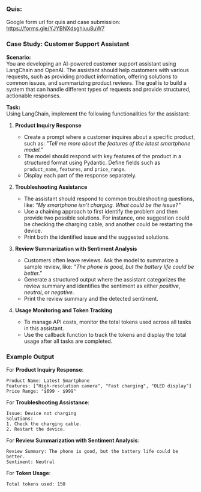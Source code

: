 ### Quis:
Google form url for quis and case submission: https://forms.gle/YJYBNXdsghiuu8uW7

### Case Study: Customer Support Assistant

**Scenario:**  
You are developing an AI-powered customer support assistant using LangChain and OpenAI. The assistant should help customers with various requests, such as providing product information, offering solutions to common issues, and summarizing product reviews. The goal is to build a system that can handle different types of requests and provide structured, actionable responses.

**Task:**  
Using LangChain, implement the following functionalities for the assistant:

1. **Product Inquiry Response**  
   - Create a prompt where a customer inquires about a specific product, such as: *"Tell me more about the features of the latest smartphone model."*
   - The model should respond with key features of the product in a structured format using Pydantic. Define fields such as `product_name`, `features`, and `price_range`.
   - Display each part of the response separately.

2. **Troubleshooting Assistance**  
   - The assistant should respond to common troubleshooting questions, like: *"My smartphone isn’t charging. What could be the issue?"*
   - Use a chaining approach to first identify the problem and then provide two possible solutions. For instance, one suggestion could be checking the charging cable, and another could be restarting the device.
   - Print both the identified issue and the suggested solutions.

3. **Review Summarization with Sentiment Analysis**  
   - Customers often leave reviews. Ask the model to summarize a sample review, like: *"The phone is good, but the battery life could be better."*
   - Generate a structured output where the assistant categorizes the review summary and identifies the sentiment as either *positive*, *neutral*, or *negative*.
   - Print the review summary and the detected sentiment.

4. **Usage Monitoring and Token Tracking**  
   - To manage API costs, monitor the total tokens used across all tasks in this assistant.
   - Use the callback function to track the tokens and display the total usage after all tasks are completed.

### Example Output

For **Product Inquiry Response**:
```plaintext
Product Name: Latest Smartphone
Features: ["High-resolution camera", "Fast charging", "OLED display"]
Price Range: "$699 - $999"
```

For **Troubleshooting Assistance**:
```plaintext
Issue: Device not charging
Solutions: 
1. Check the charging cable.
2. Restart the device.
```

For **Review Summarization with Sentiment Analysis**:
```plaintext
Review Summary: The phone is good, but the battery life could be better.
Sentiment: Neutral
```

For **Token Usage**:
```plaintext
Total tokens used: 150
```
